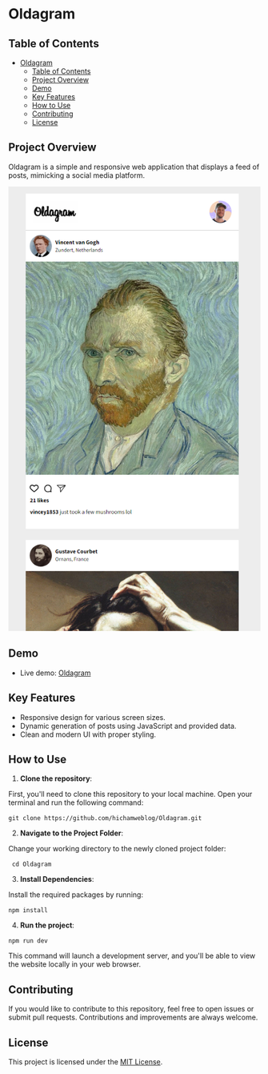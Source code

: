 # Oldagram

## Table of Contents

- [Oldagram](#oldagram)
  - [Table of Contents](#table-of-contents)
  - [Project Overview](#project-overview)
  - [Demo](#demo)
  - [Key Features](#key-features)
  - [How to Use](#how-to-use)
  - [Contributing](#contributing)
  - [License](#license)

## Project Overview

Oldagram is a simple and responsive web application that displays a feed of posts, mimicking a social media platform.

<p align="center">
  <img src="/images/app-screenshot.png" alt="App screenshot">
</p>

## Demo

- Live demo: [Oldagram](https://dz-oldagram.netlify.app/)

## Key Features

- Responsive design for various screen sizes.
- Dynamic generation of posts using JavaScript and provided data.
- Clean and modern UI with proper styling.

## How to Use

1. **Clone the repository**:

First, you'll need to clone this repository to your local machine. Open your terminal and run the following command:

```git
git clone https://github.com/hichamweblog/Oldagram.git
```

2. **Navigate to the Project Folder**:

Change your working directory to the newly cloned project folder:

```git
 cd Oldagram
```

3. **Install Dependencies**:

Install the required packages by running:

```git
npm install
```

4. **Run the project**:

```git
npm run dev
```

This command will launch a development server, and you'll be able to view the website locally in your web browser.

## Contributing

If you would like to contribute to this repository, feel free to open issues or submit pull requests. Contributions and improvements are always welcome.

## License

This project is licensed under the [MIT License](./LICENSE).
